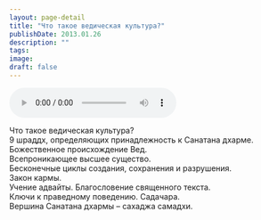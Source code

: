 ```yaml
---
layout: page-detail
title: "Что такое ведическая культура?"
publishDate: 2013.01.26
description: ""
tags:
image:
draft: false
---
```


<audio title="2013.01.26 - Что такое ведическая культура?.mp3" src="/upload/iblock/100/100aac85d56aa32415cf27517d4fd14f.mp3" controls=""></audio>

 Что такое ведическая культура?  
9 шраддх, определяющих принадлежность к Санатана дхарме.  
Божественное происхождение Вед.  
Всепроникающее высшее существо.  
Бесконечные циклы создания, сохранения и разрушения.  
Закон кармы.  
Учение адвайты. Благословение священного текста.  
Ключи к праведному поведению. Садачара.  
Вершина Санатана дхармы – сахаджа самадхи. 

  
